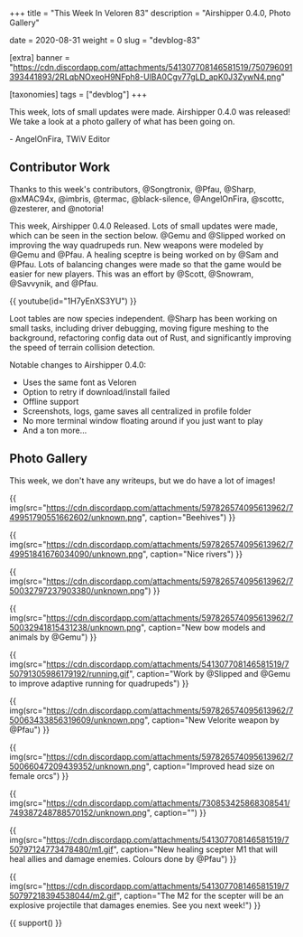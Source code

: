 +++
title = "This Week In Veloren 83"
description = "Airshipper 0.4.0, Photo Gallery"

date = 2020-08-31
weight = 0
slug = "devblog-83"

[extra]
banner = "https://cdn.discordapp.com/attachments/541307708146581519/750796091393441893/2RLqbNOxeoH9NFph8-UlBA0Cgv77gLD_apK0J3ZywN4.png"

[taxonomies]
tags = ["devblog"]
+++

This week, lots of small updates were made. Airshipper 0.4.0 was released! We
take a look at a photo gallery of what has been going on.

\- AngelOnFira, TWiV Editor

## Contributor Work

Thanks to this week's contributors, @Songtronix, @Pfau, @Sharp, @xMAC94x,
@imbris, @termac, @black-silence, @AngelOnFira, @scottc, @zesterer, and
@notoria!

This week, Airshipper 0.4.0 Released. Lots of small updates were made, which can
be seen in the section below. @Gemu and @Slipped worked on improving
the way quadrupeds run. New weapons were modeled by @Gemu and @Pfau. A healing
sceptre is being worked on by @Sam and @Pfau. Lots of balancing changes were made so that the game
would be easier for new players. This was an effort by @Scott, @Snowram,
@Savvynik, and @Pfau.

{{ youtube(id="1H7yEnXS3YU") }}

Loot tables are now species independent. @Sharp has been
working on small tasks, including driver debugging, moving figure meshing to the
background, refactoring config data out of Rust, and significantly improving the
speed of terrain collision detection.

Notable changes to Airshipper 0.4.0:

- Uses the same font as Veloren
- Option to retry if download/install failed
- Offline support
- Screenshots, logs, game saves all centralized in profile folder
- No more terminal window floating around if you just want to play
- And a ton more...

## Photo Gallery

This week, we don't have any writeups, but we do have a lot of images!

{{
    img(src="https://cdn.discordapp.com/attachments/597826574095613962/749951790551662602/unknown.png",
    caption="Beehives")
}}

{{
    img(src="https://cdn.discordapp.com/attachments/597826574095613962/749951841676034090/unknown.png",
    caption="Nice rivers")
}}

{{
    img(src="https://cdn.discordapp.com/attachments/597826574095613962/750032797237903380/unknown.png")
}}

{{
    img(src="https://cdn.discordapp.com/attachments/597826574095613962/750032941815431238/unknown.png",
    caption="New bow models and animals by @Gemu")
}}

{{
    img(src="https://cdn.discordapp.com/attachments/541307708146581519/750791305986179192/running.gif",
    caption="Work by @Slipped and @Gemu to improve adaptive running for quadrupeds")
}}

{{
    img(src="https://cdn.discordapp.com/attachments/597826574095613962/750063433856319609/unknown.png",
    caption="New Velorite weapon by @Pfau")
}}

{{
    img(src="https://cdn.discordapp.com/attachments/597826574095613962/750066047209439352/unknown.png",
    caption="Improved head size on female orcs")
}}

{{
    img(src="https://cdn.discordapp.com/attachments/730853425868308541/749387248788570152/unknown.png",
    caption="")
}}

{{
    img(src="https://cdn.discordapp.com/attachments/541307708146581519/750797124773478480/m1.gif",
    caption="New healing scepter M1 that will heal allies and damage enemies. Colours done by @Pfau")
}}

{{
    img(src="https://cdn.discordapp.com/attachments/541307708146581519/750797218394538044/m2.gif",
    caption="The M2 for the scepter will be an explosive projectile that damages enemies. See you next week!")
}}

{{ support() }}
